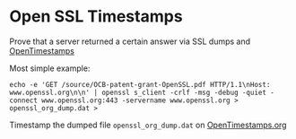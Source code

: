 # Open SSL Timestamps 

Prove that a server returned a certain answer via SSL dumps and [OpenTimestamps](https://opentimestamps.org/)



Most simple example:
```
echo -e 'GET /source/OCB-patent-grant-OpenSSL.pdf HTTP/1.1\nHost: www.openssl.org\n\n' | openssl s_client -crlf -msg -debug -quiet -connect www.openssl.org:443 -servername www.openssl.org > openssl_org_dump.dat > 
```

Timestamp the dumped file `openssl_org_dump.dat` on [OpenTimestamps.org](https://opentimestamps.org/)

